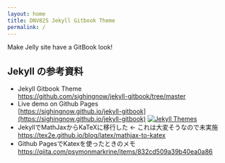 ```yaml
---
layout: home
title: DNV825 Jekyll Gitbook Theme
permalink: /
---
```


Make Jelly site have a GitBook look!

## Jekyll の参考資料

- Jekyll Gitbook Theme  
  <https://github.com/sighingnow/jekyll-gitbook/tree/master>
- Live demo on Github Pages  
  [https://sighingnow.github.io/jekyll-gitbook](https://sighingnow.github.io/jekyll-gitbook)
  [![Jekyll Themes](https://img.shields.io/badge/featured%20on-JekyllThemes-red.svg)](https://jekyll-themes.com/jekyll-gitbook/)
- JekyllでMathJaxからKaTeXに移行した ← これは大変そうなので未実施  
  <https://tex2e.github.io/blog/latex/mathjax-to-katex>
- Github PagesでKatexを使ったときのメモ  
  <https://qiita.com/psymonmarkrine/items/832cd509a39b40ea0a86>
